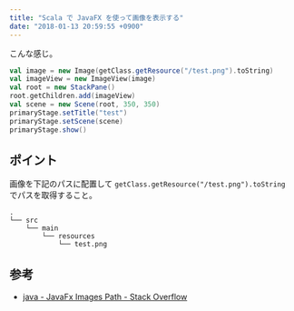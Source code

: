 ```yaml
---
title: "Scala で JavaFX を使って画像を表示する"
date: "2018-01-13 20:59:55 +0900"
---
```


こんな感じ。

```scala
val image = new Image(getClass.getResource("/test.png").toString)
val imageView = new ImageView(image)
val root = new StackPane()
root.getChildren.add(imageView)
val scene = new Scene(root, 350, 350)
primaryStage.setTitle("test")
primaryStage.setScene(scene)
primaryStage.show()
```

## ポイント

画像を下記のパスに配置して `getClass.getResource("/test.png").toString` でパスを取得すること。

```
.
└── src
    └── main
        └── resources
            └── test.png
```

## 参考

- [java - JavaFx Images Path - Stack Overflow](https://stackoverflow.com/questions/33305037/javafx-images-path)
